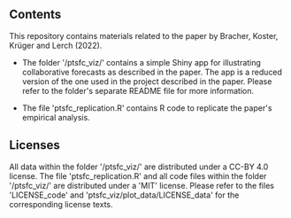 ## Contents 

This repository contains materials related to the paper by Bracher, Koster, Krüger and Lerch (2022).

- The folder '/ptsfc_viz/' contains a simple Shiny app for illustrating collaborative forecasts as described in the paper. The app is a reduced version of the one used in the project described in the paper. Please refer to the folder's separate README file for more information.

- The file 'ptsfc_replication.R' contains R code to replicate the paper's empirical analysis.

## Licenses

All data within the folder '/ptsfc_viz/' are distributed under a CC-BY 4.0 license. The file 'ptsfc_replication.R' and all code files within the folder '/ptsfc_viz/' are distributed under a 'MIT' license. Please refer to the files 'LICENSE_code' and 'ptsfc_viz/plot_data/LICENSE_data' for the corresponding license texts.
